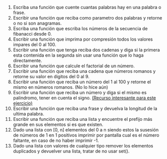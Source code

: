 1. Escriba una función que cuente cuantas palabras hay en una palabra o frase.
2. Escribir una función que reciba como parametro dos palabras y retorne o no si son anagramas.
3. Escriba una función que escriba los números de la secuencia de fibanacci desde 0.
4. Escribir una función que imprima por compresión todos los valores impares del 0 al 100.
5. Escribir una función que tenga reciba dos cadenas y diga si la primera esta contenida en la segunda sin usar una función que lo haga directamente.
6. Escribir una función que calcule el factorial de un número.
7. Escribir una función que reciba una cadena que números romanos y retorne su valor en digitos del 0 al 9.
8. Escribir una función que reciba un número del 1 al 100 y retorne el mismo en números romanos. (No lo hice aún)
9. Escribir una función que reciba un número y diga si el mismo es palindromo, tener en cuenta el signo. [(Recurso interesante para este ejercicio)]([url](https://www.w3schools.com/python/python_strings_slicing.asp))
10. Escribir una función que reciba una frase y devuelva la longitud de la ultima palabra.
11. Escribir una función que reciba una lista y encuentre el prefijo más grande en sus elementos si es que existen.
12. Dado una lista con [0, n] elementos del 0 a n siendo estos la susesión de números de 1 en 1 positivos imprimir por pantalla cual es el número faltante, en caso de no haber imprimir -1.
13. Dado una lista con valores de cualquier tipo remover los elementos duplicados y devuelver una lista, tratar de no usar set().
